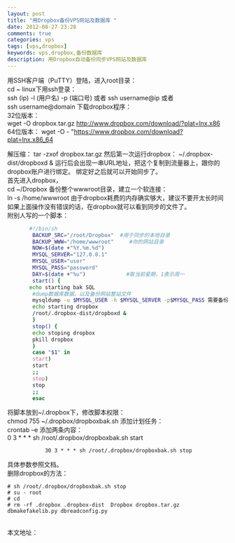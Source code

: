 ```yaml
---
layout: post
title: "用Dropbox备份VPS网站及数据库 "
date: 2012-08-27 23:28
comments: true
categories: vps
tags: [vps,dropbox]
keywords: vps,dropbox,备份数据库
description: 用Dropbox自动备份同步VPS网站及数据库
---
```

用SSH客户端（PuTTY）登陆，进入root目录：   
	cd ~
linux下用ssh登录：   
	ssh (ip) -l (用户名) -p (端口号)
	或者
	ssh username@ip
	或者	
	ssh username@domain
下载dropbox程序：   
32位版本：   
    wget -O dropbox.tar.gz http://www.dropbox.com/download/?plat=lnx.x86
64位版本：
    wget -O - "https://www.dropbox.com/download?plat=lnx.x86_64
<!--more-->
解压缩：
        tar -zxof dropbox.tar.gz
然后第一次运行dropbox：
        ~/.dropbox-dist/dropboxd &
运行后会出现一串URL地址，把这个复制到流量器上，跟你的dropbox账户进行绑定。 
绑定好之后就可以开始同步了。   
首先进入dropbox，   
       cd ~/Dropbox
备份整个wwwroot目录，建立一个软连接：   
        ln -s /home/wwwroot
由于dropbox耗费的内存确实够大，建议不要开太长时间   
如果上面操作没有错误的话，在dropbox就可以看到同步的文件了。   
附别人写的一个脚本：
``` bash dropboxbak.sh 
       #!/bin/sh
        BACKUP_SRC="/root/Dropbox"  #用于同步的本地目录
        BACKUP_WWW="/home/wwwroot"     #你的网站目录
        NOW=$(date +"%Y.%m.%d")
        MYSQL_SERVER="127.0.0.1"
        MYSQL_USER="user"
        MYSQL_PASS="password"
        DAY=$(date +"%u")             #取当前星期，1表示周一
        start() {
       echo starting bak SQL
        #dump数据库数据，以及备份网站整站文件
        mysqldump -u $MYSQL_USER -h $MYSQL_SERVER -p$MYSQL_PASS 需要备份的数据库名称 > "$BACKUP_SRC/$NOW-Databases.sql"
        echo starting dropbox
        /root/.dropbox-dist/dropboxd &
        }
        stop() {
        echo stoping dropbox
        pkill dropbox
        }
        case "$1" in
        start)
        start
        ;;
        stop)
        stop
        ;;
        esac
```
将脚本放到~/.dropbox下，修改脚本权限：   
            chmod 755 ~/.dropbox/dropboxbak.sh
添加计划任务：   
            crontab –e
添加两条内容：   
                0   3 * * * sh /root/.dropbox/dropboxbak.sh start

                30 3 * * * sh /root/.dropbox/dropboxbak.sh stop
具体参数参照文档。   
删除dropbox的方法：   
```
# sh /root/.dropbox/dropboxbak.sh stop
# su - root
# cd
# rm -rf .dropbox .dropbox-dist  Dropbox dropbox.tar.gz dbmakefakelib.py dbreadconfig.py
```
<br />
本文地址：<http://tinyxd.me/blog/2012/08/27/use-dropbox-backup-vps-and-database/>   